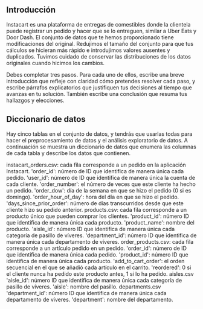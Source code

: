 ## Introducción
Instacart es una plataforma de entregas de comestibles donde la clientela puede registrar un pedido y hacer que se lo entreguen, similar a Uber Eats y Door Dash. El conjunto de datos que te hemos proporcionado tiene modificaciones del original. Redujimos el tamaño del conjunto para que tus cálculos se hicieran más rápido e introdujimos valores ausentes y duplicados. Tuvimos cuidado de conservar las distribuciones de los datos originales cuando hicimos los cambios.

Debes completar tres pasos. Para cada uno de ellos, escribe una breve introducción que refleje con claridad cómo pretendes resolver cada paso, y escribe párrafos explicatorios que justifiquen tus decisiones al tiempo que avanzas en tu solución. También escribe una conclusión que resuma tus hallazgos y elecciones.

## Diccionario de datos
Hay cinco tablas en el conjunto de datos, y tendrás que usarlas todas para hacer el preprocesamiento de datos y el análisis exploratorio de datos. A continuación se muestra un diccionario de datos que enumera las columnas de cada tabla y describe los datos que contienen.

instacart_orders.csv: cada fila corresponde a un pedido en la aplicación Instacart.
'order_id': número de ID que identifica de manera única cada pedido.
'user_id': número de ID que identifica de manera única la cuenta de cada cliente.
'order_number': el número de veces que este cliente ha hecho un pedido.
'order_dow': día de la semana en que se hizo el pedido (0 si es domingo).
'order_hour_of_day': hora del día en que se hizo el pedido.
'days_since_prior_order': número de días transcurridos desde que este cliente hizo su pedido anterior.
products.csv: cada fila corresponde a un producto único que pueden comprar los clientes.
'product_id': número ID que identifica de manera única cada producto.
'product_name': nombre del producto.
'aisle_id': número ID que identifica de manera única cada categoría de pasillo de víveres.
'department_id': número ID que identifica de manera única cada departamento de víveres.
order_products.csv: cada fila corresponde a un artículo pedido en un pedido.
'order_id': número de ID que identifica de manera única cada pedido.
'product_id': número ID que identifica de manera única cada producto.
'add_to_cart_order': el orden secuencial en el que se añadió cada artículo en el carrito.
'reordered': 0 si el cliente nunca ha pedido este producto antes, 1 si lo ha pedido.
aisles.csv
'aisle_id': número ID que identifica de manera única cada categoría de pasillo de víveres.
'aisle': nombre del pasillo.
departments.csv
'department_id': número ID que identifica de manera única cada departamento de víveres.
'department': nombre del departamento.
